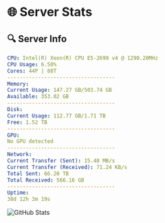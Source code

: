 # 🌐 Server Stats
## 🔍 Server Info
```yaml
CPU: Intel(R) Xeon(R) CPU E5-2699 v4 @ 1290.20MHz
CPU Usage: 6.50%
Cores: 44P | 88T
-----------------------------------
Memory:
Current Usage: 147.27 GB/503.74 GB
Available: 353.02 GB
-----------------------------------
Disk:
Current Usage: 112.77 GB/1.71 TB
Free: 1.52 TB
-----------------------------------
GPU:
No GPU detected
-----------------------------------
Network:
Current Transfer (Sent): 15.48 MB/s
Current Transfer (Received): 71.24 KB/s
Total Sent: 66.20 TB
Total Received: 566.16 GB
-----------------------------------
Uptime:
38d 12h 3m 19s
```
![GitHub Stats](https://img.shields.io/badge/Updated-2025-04-15_09:26:08-blue)